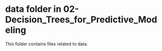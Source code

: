 # data folder in 02-Decision_Trees_for_Predictive_Modeling
This folder contains files related to data.
